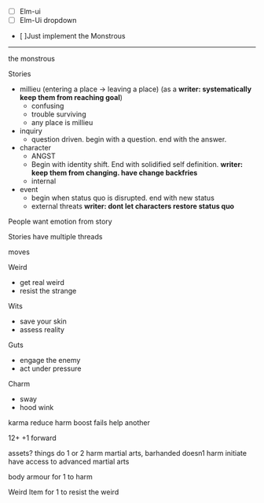 - [ ] Elm-ui
- [ ] Elm-Ui dropdown

- [ ]Just implement the Monstrous


---

the monstrous

Stories
- millieu (entering a place -> leaving a place) (as a **writer: systematically keep them from reaching goal**)
    - confusing
    - trouble surviving
    - any place is millieu
- inquiry
    - question driven. begin with a question. end with the answer.
- character
    - ANGST
    - Begin with identity shift. End with solidified self definition.
    **writer: keep them from changing. have change backfries**
    - internal
- event
    - begin when status quo is disrupted. end with new status
    - external threats
    **writer: dont let characters restore status quo**

People want emotion from story

Stories have multiple threads

moves

Weird
- get real weird
- resist the strange 

Wits
- save your skin
- assess reality

Guts 
- engage the enemy
- act under pressure

Charm
- sway 
- hood wink 

karma 
reduce harm
boost fails
help another

12+ +1 forward

assets?
things do 1 or 2 harm
martial arts, barhanded doesn1 harm
initiate have access to advanced martial arts

body armour for 1 to harm

Weird Item for 1 to resist the weird





